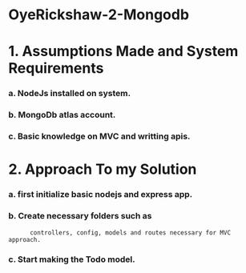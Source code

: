 # OyeRickshaw-2-Mongodb

# 1. Assumptions Made and System Requirements
 
 ### a. NodeJs installed on system.
 ### b. MongoDb atlas account.
 ### c. Basic knowledge on MVC and writting apis.
 
 
 # 2. Approach To my Solution 
 
 ###  a. first initialize basic nodejs and express app.
 ###  b. Create necessary folders such as
          controllers, config, models and routes necessary for MVC approach.
###   c. Start making the Todo model.
         
